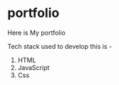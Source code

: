 # portfolio

Here is My portfolio

Tech stack used to develop this is -
1) HTML
2) JavaScript
3) Css
